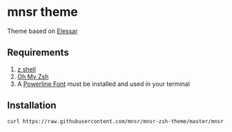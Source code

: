 # mnsr theme

Theme based on [Elessar](https://github.com/fjpalacios/elessar-theme)

## Requirements
1. [z shell](https://www.zsh.org)
2. [Oh My Zsh](https://ohmyz.sh)
3. A [Powerline Font](https://github.com/powerline/fonts) must be installed and used in your terminal

## Installation

```bash
curl https://raw.githubusercontent.com/mnsr/mnsr-zsh-theme/master/mnsr.zsh-theme -L -o $ZSH_CUSTOM/themes/mnsr.zsh-theme
```
